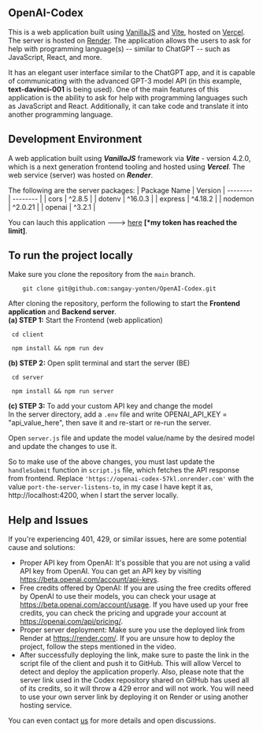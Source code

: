 ## OpenAI-Codex
This is a web application built using [VanillaJS](http://vanilla-js.com/) and [Vite](https://vitejs.dev/), hosted on [Vercel](https://vercel.com/). The server is hosted on [Render](https://render.com/). The application allows the users to ask for help with programming language(s) -- similar to ChatGPT -- such as JavaScript, React, and more.

It has an elegant user interface similar to the ChatGPT app, and it is capable of communicating with the advanced GPT-3 model API (in this example, **text-davinci-001** is being used).
One of the main features of this application is the ability to ask for help with programming languages such as JavaScript and React.
Additionally, it can take code and translate it into another programming language.

## Development Environment
A web application built using _**VanillaJS**_ framework via _**Vite**_ - version 4.2.0, which is a next generation frontend tooling and hosted using _**Vercel**_. The web service (server) was hosted on _**Render**_.

The following are the server packages:
| Package Name | Version
| -------- | -------- |
| cors | ^2.8.5 |
| dotenv | ^16.0.3 |
| express | ^4.18.2 |
| nodemon | ^2.0.21 |
| openai | ^3.2.1 |

You can lauch this application ---> <a href="https://open-ai-codex-coral.vercel.app/" target="_blank">here</a> **[*my token has reached the limit]**.

## To run the project locally
Make sure you clone the repository from the `main` branch.
 ```git
     git clone git@github.com:sangay-yonten/OpenAI-Codex.git
 ```

 After cloning the repository, perform the following to start the **Frontend application** and **Backend server**. <br />
 **(a) STEP 1:** Start the Frontend (web application)
 ```git
  cd client
 ```
 ```git
  npm install && npm run dev
 ```
 
 **(b) STEP 2:** Open split terminal and start the server (BE)
 ```git
  cd server
 ```
 ```git
  npm install && npm run server
 ```
 
 **(c) STEP 3:** To add your custom API key and change the model <br />
 In the server directory, add a `.env` file and write OPENAI_API_KEY = "api_value_here", then save it and re-start or re-run the server.
 
 Open `server.js` file and update the model value/name by the desired model and update the changes to use it.
 
 So to make use of the above changes, you must last update the `handleSubmit` function in `script.js` file, which fetches the API response from frontend.
 Replace `'https://openai-codex-57kl.onrender.com'` with the value `port-the-server-listens-to`, in my case I have kept it as,
 http://localhost:4200, when I start the server locally.

## Help and Issues
If you're experiencing 401, 429, or similar issues, here are some potential cause and solutions:
- Proper API key from OpenAI: It's possible that you are not using a valid API key from OpenAI. You can get an API key by visiting https://beta.openai.com/account/api-keys.
- Free credits offered by OpenAI: If you are using the free credits offered by OpenAI to use their models, you can check your usage at https://beta.openai.com/account/usage. If you have used up your free credits, you can check the pricing and upgrade your account at https://openai.com/api/pricing/.
- Proper server deployment: Make sure you use the deployed link from Render at https://render.com/. If you are unsure how to deploy the project, follow the steps mentioned in the video.
- After successfully deploying the link, make sure to paste the link in the script file of the client and push it to GitHub. This will allow Vercel to detect and deploy the application properly. Also, please note that the server link used in the Codex repository shared on GitHub has used all of its credits, so it will throw a 429 error and will not work. You will need to use your own server link by deploying it on Render or using another hosting service.

You can even contact [us](mailto:sangay9yonten@gmail.com) for more details and open discussions.
